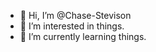 - 👋 Hi, I’m @Chase-Stevison
- 👀 I’m interested in things.
- 🌱 I’m currently learning things.

<!---
Chase-Stevison/Chase-Stevison is a ✨ special ✨ repository because its `README.md` (this file) appears on your GitHub profile.
You can click the Preview link to take a look at your changes.
--->
